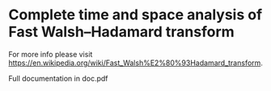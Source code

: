 # Complete time and space analysis of Fast Walsh–Hadamard transform

For more info please visit https://en.wikipedia.org/wiki/Fast_Walsh%E2%80%93Hadamard_transform. 

Full documentation in doc.pdf


